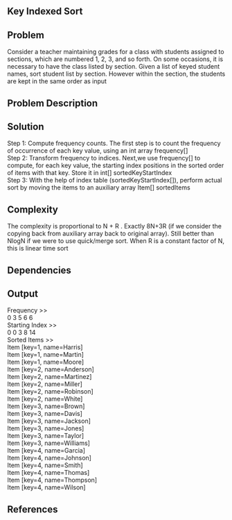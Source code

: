 ## Key Indexed Sort

## Problem
  
  Consider a teacher maintaining grades for a class with students assigned to sections, which are numbered 1, 2, 3, and so forth. On some occasions, it is necessary to have the class listed by section. Given a list of keyed student names, sort student list by section. However within the section, the students are kept in the same order as input       

  

## Problem Description        
  
## Solution                  

  Step 1: Compute frequency counts. The first step is to count the frequency of occurrence of each key value, using an int array frequency[]                    
  Step 2: Transform frequency to indices. Next,we use frequency[] to compute, for each key value, the starting index positions in the sorted order of items with that key. Store it in int[] sortedKeyStartIndex               
  Step 3: With the help of index table (sortedKeyStartIndex[]), perform actual sort by moving the items to an auxiliary array Item[] sortedItems                

## Complexity                

 The complexity is proportional to N + R . Exactly 8N+3R (if we consider the copying back from auxiliary array back to original array). Still better than NlogN if we were to use quick/merge sort. When R is a constant factor of N, this is linear time sort

	
## Dependencies               
    
 
## Output 

Frequency >>        
0 3 5 6 6           
Starting Index >>             
0 0 3 8 14          
Sorted Items >>              
Item [key=1, name=Harris]        
Item [key=1, name=Martin]            
Item [key=1, name=Moore]          
Item [key=2, name=Anderson]          
Item [key=2, name=Martinez]         
Item [key=2, name=Miller]         
Item [key=2, name=Robinson]         
Item [key=2, name=White]          
Item [key=3, name=Brown]        
Item [key=3, name=Davis]         
Item [key=3, name=Jackson]                     
Item [key=3, name=Jones]             
Item [key=3, name=Taylor]        
Item [key=3, name=Williams]               
Item [key=4, name=Garcia]        
Item [key=4, name=Johnson]        
Item [key=4, name=Smith]        
Item [key=4, name=Thomas]          
Item [key=4, name=Thompson]                                 
Item [key=4, name=Wilson] 

## References

 
